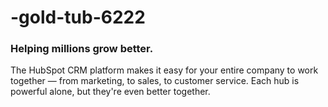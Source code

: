 # -gold-tub-6222
### Helping millions grow better.
The HubSpot CRM platform makes it easy for your entire company to work together — from marketing, to sales, to customer service. Each hub is powerful alone, but they're even better together.

